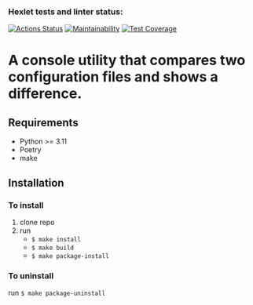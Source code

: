 ### Hexlet tests and linter status:
[![Actions Status](https://github.com/kitXIII/python-project-50/workflows/hexlet-check/badge.svg)](https://github.com/kitXIII/python-project-50/actions)
[![Maintainability](https://api.codeclimate.com/v1/badges/d2a692bc080f7b6ed531/maintainability)](https://codeclimate.com/github/kitXIII/python-project-50/maintainability)
[![Test Coverage](https://api.codeclimate.com/v1/badges/d2a692bc080f7b6ed531/test_coverage)](https://codeclimate.com/github/kitXIII/python-project-50/test_coverage)


# A console utility that compares two configuration files and shows a difference.


## Requirements

* Python >= 3.11
* Poetry
* make

## Installation

### To install

1. clone repo
2. run
    - `$ make install`
    - `$ make build`
    - `$ make package-install`

### To uninstall

 run `$ make package-uninstall`

